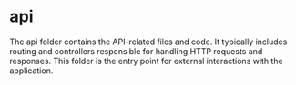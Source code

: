# api
The api folder contains the API-related files and code. It typically includes routing and controllers responsible for handling HTTP requests and responses. This folder is the entry point for external interactions with the application.